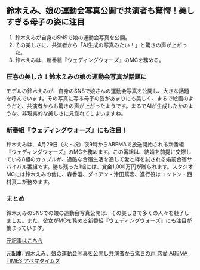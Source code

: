 ## 鈴木えみ、娘の運動会写真公開で共演者も驚愕！美しすぎる母子の姿に注目

1. 鈴木えみが自身のSNSで娘の運動会写真を公開。
2. その美しさに、共演者から「AI生成の写真みたい！」と驚きの声が上がった。
3. 鈴木えみは、新番組『ウェディングウォーズ』のMCを務める。

### 圧巻の美しさ！鈴木えみの娘の運動会写真が話題に

モデルの鈴木えみが、自身のSNSで娘さんの運動会写真を公開し、大きな話題を呼んでいます。その写真に写る母子の姿があまりにも美しく、まるで絵画のようだと、共演者からも驚きの声が上がったようです。まるでAIが生成したかのような、非現実的な美しさに見惚れてしまいますね。

### 新番組『ウェディングウォーズ』にも注目！

鈴木えみは、4月29日（火・祝）夜9時からABEMAで放送開始される新番組『ウェディングウォーズ』のMCを務めます。この番組は、結婚を前提に交際している8組のカップルが、過酷な合宿生活を通して愛と絆を試される婚前合宿サバイバル番組です。勝ち残った1組には、賞金1,000万円が贈られます。スタジオMCには鈴木えみの他に、森香澄、ダイアン・津田篤宏、進行役はコットン・西村真二が務めます。

### まとめ

鈴木えみのSNSでの娘の運動会写真公開は、その美しさで多くの人々を魅了しました。また、彼女がMCを務める新番組『ウェディングウォーズ』にも注目が集まっています。

[元記事はこちら](https://times.abema.tv/articles/-/10270657)


**元記事:** [鈴木えみ、娘の運動会写真を公開し共演者から驚きの声 恋愛 ABEMA TIMES アベマタイムズ](https://times.abema.tv/articles/-/10175105)
